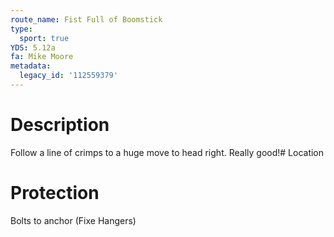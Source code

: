 ```yaml
---
route_name: Fist Full of Boomstick
type:
  sport: true
YDS: 5.12a
fa: Mike Moore
metadata:
  legacy_id: '112559379'
---
```

# Description
Follow a line of crimps to a huge move to head right.  Really good!# Location
# Protection
Bolts to anchor (Fixe Hangers)